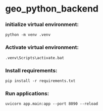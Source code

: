 # geo_python_backend

### initialize virtual environment:

```
python -m venv .venv
```

### Activate virtual environment:

```
.venv\Scripts\activate.bat
```

### Install requirements:

```
pip install -r requirements.txt
```

### Run applications:

```
uvicorn app.main:app --port 8090 --reload
```
